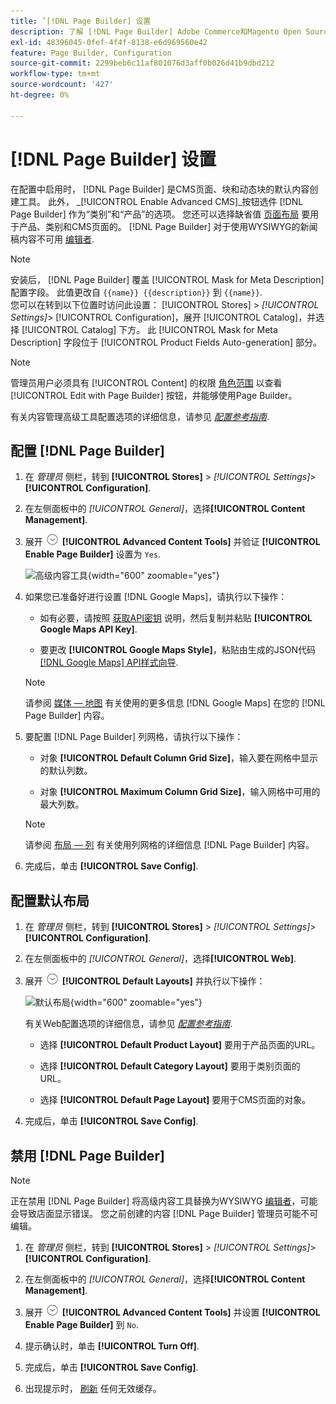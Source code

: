 ```yaml
---
title: ’[!DNL Page Builder] 设置
description: 了解 [!DNL Page Builder] Adobe Commerce和Magento Open Source管理员中的功能配置。
exl-id: 48396045-0fef-4f4f-8138-e6d969560e42
feature: Page Builder, Configuration
source-git-commit: 2299beb6c11af801076d3aff0b026d41b9dbd212
workflow-type: tm+mt
source-wordcount: '427'
ht-degree: 0%

---
```


# [!DNL Page Builder] 设置

在配置中启用时， [!DNL Page Builder] 是CMS页面、块和动态块的默认内容创建工具。 此外， _[!UICONTROL Enable Advanced CMS]_按钮选件 [!DNL Page Builder] 作为“类别”和“产品”的选项。 您还可以选择缺省值 [页面布局](../content-design/page-layout.md) 要用于产品、类别和CMS页面的。 [!DNL Page Builder] 对于使用WYSIWYG的新闻稿内容不可用 [编辑者](../content-design/editor.md).

>[!NOTE]
>
>安装后， [!DNL Page Builder] 覆盖 [!UICONTROL Mask for Meta Description] 配置字段。 此值更改自 `{{name}} {{description}}` 到 `{{name}}`.
><br>
>您可以在转到以下位置时访问此设置： [!UICONTROL Stores] > _[!UICONTROL Settings]_> [!UICONTROL Configuration]，展开 [!UICONTROL Catalog]，并选择 [!UICONTROL Catalog] 下方。 此 [!UICONTROL Mask for Meta Description] 字段位于 [!UICONTROL Product Fields Auto-generation] 部分。

>[!NOTE]
>
>管理员用户必须具有 [!UICONTROL Content] 的权限 [角色范围](../systems/permissions-user-roles.md) 以查看 [!UICONTROL Edit with Page Builder] 按钮，并能够使用Page Builder。

有关内容管理高级工具配置选项的详细信息，请参见 [_配置参考指南_](../configuration-reference/general/content-management.md).

## 配置 [!DNL Page Builder]

1. 在 _管理员_ 侧栏，转到 **[!UICONTROL Stores]** > _[!UICONTROL Settings]_>**[!UICONTROL Configuration]**.

1. 在左侧面板中的 _[!UICONTROL General]_，选择&#x200B;**[!UICONTROL Content Management]**.

1. 展开 ![扩展选择器](../assets/icon-display-expand.png) **[!UICONTROL Advanced Content Tools]** 并验证 **[!UICONTROL Enable Page Builder]** 设置为 `Yes`.

   ![高级内容工具](../configuration-reference/general/assets/content-management-advanced-content-tools.png){width="600" zoomable="yes"}

1. 如果您已准备好进行设置 [!DNL Google Maps]，请执行以下操作：

   - 如有必要，请按照 [获取API密钥][1] 说明，然后复制并粘贴 **[!UICONTROL Google Maps API Key]**.

   - 要更改 **[!UICONTROL Google Maps Style]**，粘贴由生成的JSON代码 [[!DNL Google Maps] API样式向导][2].

   >[!NOTE]
   >
   >请参阅 [媒体 — 地图](map.md) 有关使用的更多信息 [!DNL Google Maps] 在您的 [!DNL Page Builder] 内容。

1. 要配置 [!DNL Page Builder] 列网格，请执行以下操作：

   - 对象 **[!UICONTROL Default Column Grid Size]**，输入要在网格中显示的默认列数。

   - 对象 **[!UICONTROL Maximum Column Grid Size]**，输入网格中可用的最大列数。

   >[!NOTE]
   >
   >请参阅 [布局 — 列](column.md) 有关使用列网格的详细信息 [!DNL Page Builder] 内容。

1. 完成后，单击 **[!UICONTROL Save Config]**.

## 配置默认布局

1. 在 _管理员_ 侧栏，转到 **[!UICONTROL Stores]** > _[!UICONTROL Settings]_>**[!UICONTROL Configuration]**.

1. 在左侧面板中的 _[!UICONTROL General]_，选择&#x200B;**[!UICONTROL Web]**.

1. 展开 ![扩展选择器](../assets/icon-display-expand.png) **[!UICONTROL Default Layouts]** 并执行以下操作：

   ![默认布局](../configuration-reference/general/assets/web-default-layouts.png){width="600" zoomable="yes"}

   有关Web配置选项的详细信息，请参见 [_配置参考指南_](../configuration-reference/general/web.md#default-layouts).

   - 选择 **[!UICONTROL Default Product Layout]** 要用于产品页面的URL。

   - 选择 **[!UICONTROL Default Category Layout]** 要用于类别页面的URL。

   - 选择 **[!UICONTROL Default Page Layout]** 要用于CMS页面的对象。

1. 完成后，单击 **[!UICONTROL Save Config]**.

## 禁用 [!DNL Page Builder]

>[!NOTE]
>
>正在禁用 [!DNL Page Builder] 将高级内容工具替换为WYSIWYG [编辑者](../content-design/editor.md)，可能会导致店面显示错误。 您之前创建的内容 [!DNL Page Builder] 管理员可能不可编辑。

1. 在 _管理员_ 侧栏，转到 **[!UICONTROL Stores]** > _[!UICONTROL Settings]_>**[!UICONTROL Configuration]**.

1. 在左侧面板中的 _[!UICONTROL General]_，选择&#x200B;**[!UICONTROL Content Management]**.

1. 展开 ![扩展选择器](../assets/icon-display-expand.png) **[!UICONTROL Advanced Content Tools]** 并设置 **[!UICONTROL Enable Page Builder]** 到 `No`.

1. 提示确认时，单击 **[!UICONTROL Turn Off]**.

1. 完成后，单击 **[!UICONTROL Save Config]**.

1. 出现提示时， [刷新](../systems/cache-management.md) 任何无效缓存。

[1]: https://developers.google.com/maps/documentation/javascript/get-api-key
[2]: https://mapstyle.withgoogle.com/
